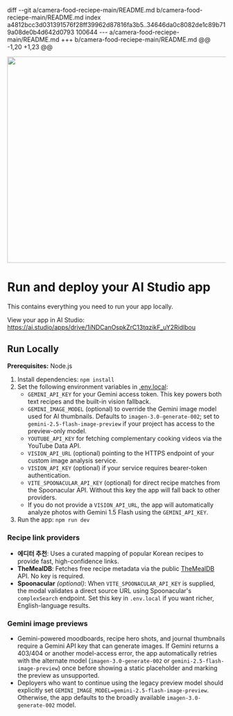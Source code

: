 diff --git a/camera-food-reciepe-main/README.md b/camera-food-reciepe-main/README.md
index a4812bcc3d031391576f28ff39962d87816fa3b5..34646da0c8082de1c89b719a08de0b4d642d0793 100644
--- a/camera-food-reciepe-main/README.md
+++ b/camera-food-reciepe-main/README.md
@@ -1,20 +1,23 @@
 <div align="center">
 <img width="1200" height="475" alt="GHBanner" src="https://github.com/user-attachments/assets/0aa67016-6eaf-458a-adb2-6e31a0763ed6" />
 </div>
 
 # Run and deploy your AI Studio app
 
 This contains everything you need to run your app locally.
 
 View your app in AI Studio: https://ai.studio/apps/drive/1iNDCanOspkZrC13tqzikF_uY2Ridlbou
 
 ## Run Locally
 
 **Prerequisites:**  Node.js
 
 
1. Install dependencies:
   `npm install`
2. Set the following environment variables in [.env.local](.env.local):
   - `GEMINI_API_KEY` for your Gemini access token. This key powers both text recipes and the built-in vision fallback.
   - `GEMINI_IMAGE_MODEL` (optional) to override the Gemini image model used for AI thumbnails. Defaults to `imagen-3.0-generate-002`; set to `gemini-2.5-flash-image-preview` if your project has access to the preview-only model.
   - `YOUTUBE_API_KEY` for fetching complementary cooking videos via the YouTube Data API.
   - `VISION_API_URL` (optional) pointing to the HTTPS endpoint of your custom image analysis service.
   - `VISION_API_KEY` (optional) if your service requires bearer-token authentication.
   - `VITE_SPOONACULAR_API_KEY` (optional) for direct recipe matches from the Spoonacular API. Without this key the app will fall back to other providers.
   - If you do not provide a `VISION_API_URL`, the app will automatically analyze photos with Gemini 1.5 Flash using the `GEMINI_API_KEY`.
3. Run the app:
   `npm run dev`

### Recipe link providers

- **에디터 추천**: Uses a curated mapping of popular Korean recipes to provide fast, high-confidence links.
- **TheMealDB**: Fetches free recipe metadata via the public [TheMealDB](https://www.themealdb.com/api.php) API. No key is required.
- **Spoonacular** *(optional)*: When `VITE_SPOONACULAR_API_KEY` is supplied, the modal validates a direct source URL using Spoonacular's `complexSearch` endpoint. Set this key in `.env.local` if you want richer, English-language results.

### Gemini image previews

- Gemini-powered moodboards, recipe hero shots, and journal thumbnails require a Gemini API key that can generate images. If Gemini returns a 403/404 or another model-access error, the app automatically retries with the alternate model (`imagen-3.0-generate-002` or `gemini-2.5-flash-image-preview`) once before showing a static placeholder and marking the preview as unsupported.
- Deployers who want to continue using the legacy preview model should explicitly set `GEMINI_IMAGE_MODEL=gemini-2.5-flash-image-preview`. Otherwise, the app defaults to the broadly available `imagen-3.0-generate-002` model.
